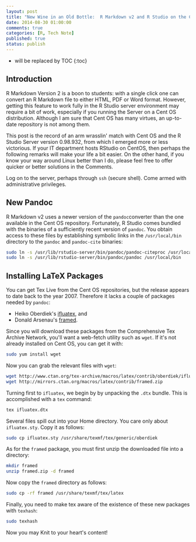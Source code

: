 ```yaml
---
layout: post
title: "New Wine in an Old Bottle:  R Markdown v2 and R Studio on the Cent OS Server"
date: 2014-08-30 01:00:00
comments: true
categories: [R, Tech Note]
published: true
status: publish
---
```

 
 
 
* will be replaced by TOC
{:toc}
 
 
## Introduction

R Markdown Version 2 is a boon to students:  with a single click one can convert an R Markdown file to either HTML, PDF or Word format.  However, getting this feature to work fully in the R Studio server environment may require a bit of work, especially if you running the Server on a Cent OS distribution.  Although I am sure that Cent OS has many virtues, an up-to-date repository is not among them.

This post is the record of an arm wrasslin' match with Cent OS and the R Studio Server version 0.98.932, from which I emerged more or less victorious.  If your IT department hosts RStudio on CentOS, then perhaps the following remarks will make your life a bit easier.  On the other hand,  if you know your way around Linux better than I do, please feel free to offer quicker or better solutions in the Comments.

Log on to the server, perhaps through `ssh` (secure shell).  Come armed with administrative privileges.

## New Pandoc

R Markdown v2 uses a newer version of the `pandoc`converter than the one available in the Cent OS repository.  Fortunately, R Studio comes bundled with the binaries of a sufficiently recent version of `pandoc`.  You obtain access to these files by establishing symbolic links in the `/usr/local/bin` directory to the `pandoc` and `pandoc-cite` binaries:
 
``` sh
sudo ln -s /usr/lib/rstudio-server/bin/pandoc/pandoc-citeproc /usr/local/bin
sudo ln -s /usr/lib/rstudio-server/bin/pandoc/pandoc /usr/local/bin
```

## Installing LaTeX Packages

You can get Tex Live from the Cent OS repositories, but the release appears to date back to the year 2007.  Therefore it lacks a couple of packages needed by `pandoc`:

* Heiko Oberdiek's [ifluatex](http://www.ctan.org/pkg/ifluatex), and 
* Donald Arsenau's [framed](http://www.ctan.org/pkg/framed).

Since you will download these packages from the Comprehensive Tex Archive Network, you'll want a web-fetch utility such as `wget`.  If it's not already installed on Cent OS, you can get it with:

``` sh
sudo yum install wget
```

Now you can grab the relevant files with `wget`:

``` sh
wget http://www.ctan.org/tex-archive/macros/latex/contrib/oberdiek/ifluatex.dtx
wget http://mirrors.ctan.org/macros/latex/contrib/framed.zip
```

Turning first to `ifluatex`, we begin by by unpacking the `.dtx` bundle.  This is accomplished with a `tex` command:

``` sh
tex ifluatex.dtx
```

Several files spill out into your Home directory.  You care only about `ifluatex.sty`.  Copy it as follows:

``` sh
sudo cp ifluatex.sty /usr/share/texmf/tex/generic/oberdiek
```

As for the `framed` package, you must first unzip the downloaded file into a directory:

``` sh
mkdir framed
unzip framed.zip -d framed
```

Now copy the `framed` directory as follows:

``` sh
sudo cp -rf framed /usr/share/texmf/tex/latex
```

Finally, you need to make tex aware of the existence of these new packages with `texhash`:

``` sh
sudo texhash
```

Now you may Knit to your heart's content!
